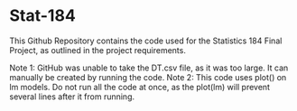 # Stat-184

This Github Repository contains the code used for the Statistics 184 Final Project, as outlined in the project requirements.

Note 1: GitHub was unable to take the DT.csv file, as it was too large. It can manually be created by running the code.
Note 2: This code uses plot() on lm models. Do not run all the code at once, as the plot(lm) will prevent several lines after it from running.
